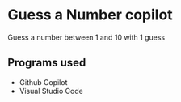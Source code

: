 # Guess a Number copilot
 Guess a number between 1 and 10 with 1 guess

## Programs used
- Github Copilot
- Visual Studio Code
